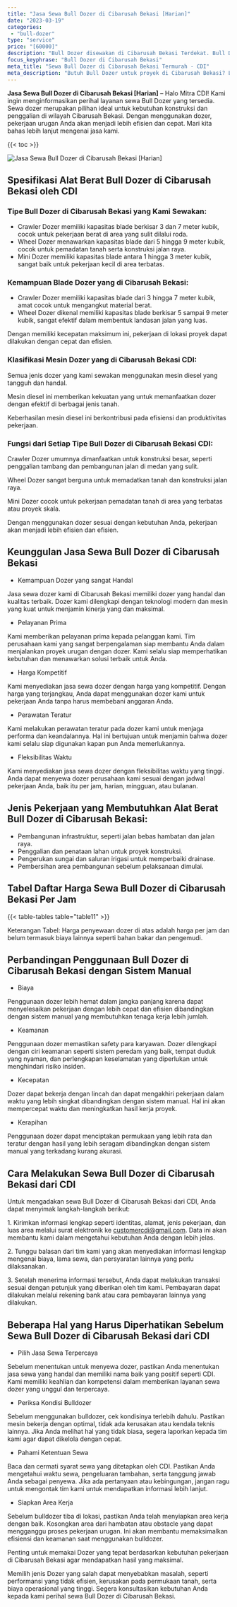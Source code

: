 ```yaml
---
title: "Jasa Sewa Bull Dozer di Cibarusah Bekasi [Harian]"
date: "2023-03-19"
categories:
 - "bull-dozer"
type: "service"
price: "[60000]"
description: "Bull Dozer disewakan di Cibarusah Bekasi Terdekat. Bull Dozer unggulan untuk kebutuhan proyek konstruksi dengan performa maksimal. Dapatkan informasi lengkap dengan menghubungi kami."
focus_keyphrase: "Bull Dozer di Cibarusah Bekasi"
meta_title: "Sewa Bull Dozer di Cibarusah Bekasi Termurah - CDI"
meta_description: "Butuh Bull Dozer untuk proyek di Cibarusah Bekasi? Layanan profesional kami siap melayani dengan harga kompetitif. Segera hubungi kami."
---
```


**Jasa Sewa Bull Dozer di Cibarusah Bekasi [Harian]** – Halo Mitra CDI! Kami ingin menginformasikan perihal layanan sewa Bull Dozer yang tersedia. Sewa dozer merupakan pilihan ideal untuk kebutuhan konstruksi dan penggalian di wilayah Cibarusah Bekasi. Dengan menggunakan dozer, pekerjaan urugan Anda akan menjadi lebih efisien dan cepat. Mari kita bahas lebih lanjut mengenai jasa kami.

{{< toc >}}

![Jasa Sewa Bull Dozer di Cibarusah Bekasi [Harian]](/images/bull-dozer/bull-dozer-26.jpg)

## Spesifikasi Alat Berat Bull Dozer di Cibarusah Bekasi oleh CDI

### Tipe Bull Dozer di Cibarusah Bekasi yang Kami Sewakan:

*   Crawler Dozer memiliki kapasitas blade berkisar 3 dan 7 meter kubik, cocok untuk pekerjaan berat di area yang sulit dilalui roda.
*   Wheel Dozer menawarkan kapasitas blade dari 5 hingga 9 meter kubik, cocok untuk pemadatan tanah serta konstruksi jalan raya.
*   Mini Dozer memiliki kapasitas blade antara 1 hingga 3 meter kubik, sangat baik untuk pekerjaan kecil di area terbatas.

### Kemampuan Blade Dozer yang di Cibarusah Bekasi:

*   Crawler Dozer memiliki kapasitas blade dari 3 hingga 7 meter kubik, amat cocok untuk mengangkut material berat.
*   Wheel Dozer dikenal memiliki kapasitas blade berkisar 5 sampai 9 meter kubik, sangat efektif dalam membentuk landasan jalan yang luas.

Dengan memiliki kecepatan maksimum ini, pekerjaan di lokasi proyek dapat dilakukan dengan cepat dan efisien.

### Klasifikasi Mesin Dozer yang di Cibarusah Bekasi CDI:

Semua jenis dozer yang kami sewakan menggunakan mesin diesel yang tangguh dan handal.

Mesin diesel ini memberikan kekuatan yang untuk memanfaatkan dozer dengan efektif di berbagai jenis tanah.

Keberhasilan mesin diesel ini berkontribusi pada efisiensi dan produktivitas pekerjaan.

### Fungsi dari Setiap Tipe Bull Dozer di Cibarusah Bekasi CDI:

Crawler Dozer umumnya dimanfaatkan untuk konstruksi besar, seperti penggalian tambang dan pembangunan jalan di medan yang sulit.

Wheel Dozer sangat berguna untuk memadatkan tanah dan konstruksi jalan raya.

Mini Dozer cocok untuk pekerjaan pemadatan tanah di area yang terbatas atau proyek skala.

Dengan menggunakan dozer sesuai dengan kebutuhan Anda, pekerjaan akan menjadi lebih efisien dan efisien.

## Keunggulan Jasa Sewa Bull Dozer di Cibarusah Bekasi

*   Kemampuan Dozer yang sangat Handal

Jasa sewa dozer kami di Cibarusah Bekasi memiliki dozer yang handal dan kualitas terbaik. Dozer kami dilengkapi dengan teknologi modern dan mesin yang kuat untuk menjamin kinerja yang dan maksimal.
*   Pelayanan Prima

Kami memberikan pelayanan prima kepada pelanggan kami. Tim perusahaan kami yang sangat berpengalaman siap membantu Anda dalam menjalankan proyek urugan dengan dozer. Kami selalu siap memperhatikan kebutuhan dan menawarkan solusi terbaik untuk Anda.
*   Harga Kompetitif

Kami menyediakan jasa sewa dozer dengan harga yang kompetitif. Dengan harga yang terjangkau, Anda dapat menggunakan dozer kami untuk pekerjaan Anda tanpa harus membebani anggaran Anda.
*   Perawatan Teratur

Kami melakukan perawatan teratur pada dozer kami untuk menjaga performa dan keandalannya. Hal ini bertujuan untuk menjamin bahwa dozer kami selalu siap digunakan kapan pun Anda memerlukannya.
*   Fleksibilitas Waktu

Kami menyediakan jasa sewa dozer dengan fleksibilitas waktu yang tinggi. Anda dapat menyewa dozer perusahaan kami sesuai dengan jadwal pekerjaan Anda, baik itu per jam, harian, mingguan, atau bulanan.

## Jenis Pekerjaan yang Membutuhkan Alat Berat Bull Dozer di Cibarusah Bekasi:

*   Pembangunan infrastruktur, seperti jalan bebas hambatan dan jalan raya.
*   Penggalian dan penataan lahan untuk proyek konstruksi.
*   Pengerukan sungai dan saluran irigasi untuk memperbaiki drainase.
*   Pembersihan area pembangunan sebelum pelaksanaan dimulai.

## Tabel Daftar Harga Sewa Bull Dozer di Cibarusah Bekasi Per Jam

{{< table-tables table="table11" >}}

Keterangan Tabel: Harga penyewaan dozer di atas adalah harga per jam dan belum termasuk biaya lainnya seperti bahan bakar dan pengemudi.

## Perbandingan Penggunaan Bull Dozer di Cibarusah Bekasi dengan Sistem Manual

*   Biaya

Penggunaan dozer lebih hemat dalam jangka panjang karena dapat menyelesaikan pekerjaan dengan lebih cepat dan efisien dibandingkan dengan sistem manual yang membutuhkan tenaga kerja lebih jumlah.
*   Keamanan

Penggunaan dozer memastikan safety para karyawan. Dozer dilengkapi dengan ciri keamanan seperti sistem peredam yang baik, tempat duduk yang nyaman, dan perlengkapan keselamatan yang diperlukan untuk menghindari risiko insiden.
*   Kecepatan

Dozer dapat bekerja dengan lincah dan dapat mengakhiri pekerjaan dalam waktu yang lebih singkat dibandingkan dengan sistem manual. Hal ini akan mempercepat waktu dan meningkatkan hasil kerja proyek.
*   Kerapihan

Penggunaan dozer dapat menciptakan permukaan yang lebih rata dan teratur dengan hasil yang lebih seragam dibandingkan dengan sistem manual yang terkadang kurang akurasi.

## Cara Melakukan Sewa Bull Dozer di Cibarusah Bekasi dari CDI

Untuk mengadakan sewa Bull Dozer di Cibarusah Bekasi dari CDI, Anda dapat menyimak langkah-langkah berikut:

1\.  Kirimkan informasi lengkap seperti identitas, alamat, jenis pekerjaan, dan luas area melalui surat elektronik ke customercdi@gmail.com. Data ini akan membantu kami dalam mengetahui kebutuhan Anda dengan lebih jelas.

2\.  Tunggu balasan dari tim kami yang akan menyediakan informasi lengkap mengenai biaya, lama sewa, dan persyaratan lainnya yang perlu dilaksanakan.

3\.  Setelah menerima informasi tersebut, Anda dapat melakukan transaksi sesuai dengan petunjuk yang diberikan oleh tim kami. Pembayaran dapat dilakukan melalui rekening bank atau cara pembayaran lainnya yang dilakukan.

## Beberapa Hal yang Harus Diperhatikan Sebelum Sewa Bull Dozer di Cibarusah Bekasi dari CDI

*   Pilih Jasa Sewa Terpercaya

Sebelum menentukan untuk menyewa dozer, pastikan Anda menentukan jasa sewa yang handal dan memiliki nama baik yang positif seperti CDI. Kami memiliki keahlian dan kompetensi dalam memberikan layanan sewa dozer yang unggul dan terpercaya.
*   Periksa Kondisi Bulldozer

Sebelum menggunakan bulldozer, cek kondisinya terlebih dahulu. Pastikan mesin bekerja dengan optimal, tidak ada kerusakan atau kendala teknis lainnya. Jika Anda melihat hal yang tidak biasa, segera laporkan kepada tim kami agar dapat dikelola dengan cepat.
*   Pahami Ketentuan Sewa

Baca dan cermati syarat sewa yang ditetapkan oleh CDI. Pastikan Anda mengetahui waktu sewa, pengeluaran tambahan, serta tanggung jawab Anda sebagai penyewa. Jika ada pertanyaan atau kebingungan, jangan ragu untuk mengontak tim kami untuk mendapatkan informasi lebih lanjut.
*   Siapkan Area Kerja

Sebelum bulldozer tiba di lokasi, pastikan Anda telah menyiapkan area kerja dengan baik. Kosongkan area dari hambatan atau obstacle yang dapat mengganggu proses pekerjaan urugan. Ini akan membantu memaksimalkan efisiensi dan keamanan saat menggunakan bulldozer.

Penting untuk memakai Dozer yang tepat berdasarkan kebutuhan pekerjaan di Cibarusah Bekasi agar mendapatkan hasil yang maksimal.

Memilih jenis Dozer yang salah dapat menyebabkan masalah, seperti performansi yang tidak efisien, kerusakan pada permukaan tanah, serta biaya operasional yang tinggi. Segera konsultasikan kebutuhan Anda kepada kami perihal sewa Bull Dozer di Cibarusah Bekasi.